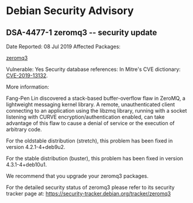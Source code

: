 
Debian Security Advisory
========================


DSA-4477-1 zeromq3 -- security update
-------------------------------------



Date Reported:
08 Jul 2019
Affected Packages:

[zeromq3](https://packages.debian.org/src:zeromq3)

Vulnerable:
Yes
Security database references:
In Mitre's CVE dictionary: [CVE-2019-13132](https://security-tracker.debian.org/tracker/CVE-2019-13132).  

More information:

Fang-Pen Lin discovered a stack-based buffer-overflow flaw in ZeroMQ, a
lightweight messaging kernel library. A remote, unauthenticated client
connecting to an application using the libzmq library, running with a
socket listening with CURVE encryption/authentication enabled, can take
advantage of this flaw to cause a denial of service or the execution of
arbitrary code.


For the oldstable distribution (stretch), this problem has been fixed
in version 4.2.1-4+deb9u2.


For the stable distribution (buster), this problem has been fixed in
version 4.3.1-4+deb10u1.


We recommend that you upgrade your zeromq3 packages.


For the detailed security status of zeromq3 please refer to its security
tracker page at:
<https://security-tracker.debian.org/tracker/zeromq3>





